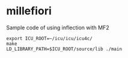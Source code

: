 # millefiori
Sample code of using inflection with MF2

```
export ICU_ROOT=~/icu/icu/icu4c/
make
LD_LIBRARY_PATH=$ICU_ROOT/source/lib ./main
```
